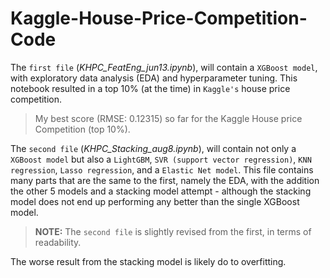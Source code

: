 # Kaggle-House-Price-Competition-Code
The `first file` (*KHPC_FeatEng_jun13.ipynb*), will contain a `XGBoost model`, with exploratory data analysis (EDA) and hyperparameter tuning. This notebook resulted in a top 10% (at the time) in `Kaggle's` house price competition.

> My best score (RMSE:  0.12315) so far for the Kaggle House price Competition (top 10%).

The `second file` (*KHPC_Stacking_aug8.ipynb*), will contain not only a `XGBoost model` but also a `LightGBM`, `SVR (support vector regression)`, `KNN regression`, `Lasso regression`, and a `Elastic Net model`.
This file contains many parts that are the same to the first, namely the EDA, with the addition the other 5 models and a stacking model attempt - although the stacking model does not end up performing any better than the single XGBoost model. 

> **NOTE:** The `second file` is slightly revised from the first, in terms of readability.

The worse result from the stacking model is likely do to overfitting.
